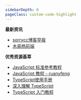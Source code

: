 ```yaml
---
sidebarDepth: 0
pageClass: custom-code-highlight
---
```


**最新资讯**

- [sorrycc博客早报](https://github.com/sorrycc/blog/issues)
- [木易杨前端](https://www.muyiy.cn)


**优秀资源荟萃**

- [JavaScript 标准参考教程](http://javascript.ruanyifeng.com/grammar/basic.html#toc0)
- [JavaScript 教程 - ruanyfeng](https://wangdoc.com/javascript/)
- [TypeScript使用手册](https://github.com/zhongsp/TypeScript)
- [深入理解 TypeScript](https://jkchao.github.io/typescript-book-chinese/)
- [TypeScript 入门教程](https://github.com/xcatliu/typescript-tutorial/blob/master/README.md)